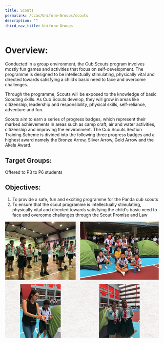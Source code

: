 ```yaml
---
title: Scouts
permalink: /ccas/Uniform-Groups/scouts
description: ""
third_nav_title: Uniform Groups
---
```

# Overview:

Conducted in a group environment, the Cub Scouts program involves mostly fun games and activities that focus on self-development. The programme is designed to be intellectually stimulating, physically vital and directed towards satisfying a child’s basic need to face and overcome challenges.

Through the programme, Scouts will be exposed to the knowledge of basic Scouting skills. As Cub Scouts develop, they will grow in areas like citizenship, leadership and responsibility, physical skills, self-reliance, adventure and fun.

Scouts aim to earn a series of progress badges, which represent their marked achievements in areas such as camp craft, air and water activities, citizenship and improving the environment. The Cub Scouts Section Training Scheme is divided into the following three progress badges and a highest award namely the Bronze Arrow, Silver Arrow, Gold Arrow and the Akela Award.

## Target Groups:

Offered to P3 to P6 students

## Objectives:

1. To provide a safe, fun and exciting programme for the Panda cub scouts
2. To ensure that the scout programme is intellectually stimulating, physically vital and directed towards satisfying the child's basic need to face and overcome challenges through the Scout Promise and Law

![](/images/scouts.png)